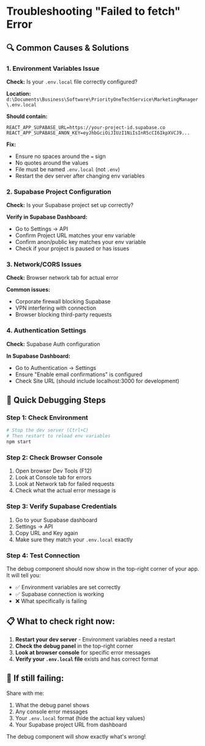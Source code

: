 # Troubleshooting "Failed to fetch" Error

## 🔍 **Common Causes & Solutions**

### 1. **Environment Variables Issue**
**Check:** Is your `.env.local` file correctly configured?

**Location:** `d:\Documents\Business\Software\PriorityOneTechService\MarketingManager\.env.local`

**Should contain:**
```
REACT_APP_SUPABASE_URL=https://your-project-id.supabase.co
REACT_APP_SUPABASE_ANON_KEY=eyJhbGciOiJIUzI1NiIsInR5cCI6IkpXVCJ9...
```

**Fix:**
- Ensure no spaces around the `=` sign
- No quotes around the values
- File must be named `.env.local` (not `.env`)
- Restart the dev server after changing env variables

### 2. **Supabase Project Configuration**
**Check:** Is your Supabase project set up correctly?

**Verify in Supabase Dashboard:**
- Go to Settings → API
- Confirm Project URL matches your env variable
- Confirm anon/public key matches your env variable
- Check if your project is paused or has issues

### 3. **Network/CORS Issues**
**Check:** Browser network tab for actual error

**Common issues:**
- Corporate firewall blocking Supabase
- VPN interfering with connection
- Browser blocking third-party requests

### 4. **Authentication Settings**
**Check:** Supabase Auth configuration

**In Supabase Dashboard:**
- Go to Authentication → Settings
- Ensure "Enable email confirmations" is configured
- Check Site URL (should include localhost:3000 for development)

## 🚀 **Quick Debugging Steps**

### Step 1: Check Environment
```bash
# Stop the dev server (Ctrl+C)
# Then restart to reload env variables
npm start
```

### Step 2: Check Browser Console
1. Open browser Dev Tools (F12)
2. Look at Console tab for errors
3. Look at Network tab for failed requests
4. Check what the actual error message is

### Step 3: Verify Supabase Credentials
1. Go to your Supabase dashboard
2. Settings → API
3. Copy URL and Key again
4. Make sure they match your `.env.local` exactly

### Step 4: Test Connection
The debug component should now show in the top-right corner of your app. It will tell you:
- ✅ Environment variables are set correctly
- ✅ Supabase connection is working
- ❌ What specifically is failing

## 📋 **What to check right now:**

1. **Restart your dev server** - Environment variables need a restart
2. **Check the debug panel** in the top-right corner
3. **Look at browser console** for specific error messages
4. **Verify your `.env.local` file** exists and has correct format

## 🔧 **If still failing:**

Share with me:
1. What the debug panel shows
2. Any console error messages
3. Your `.env.local` format (hide the actual key values)
4. Your Supabase project URL from dashboard

The debug component will show exactly what's wrong!
